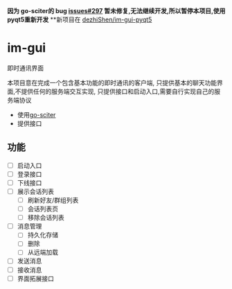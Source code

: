 **因为 go-sciter的 bug [issues#297](https://github.com/sciter-sdk/go-sciter/issues/297) 暂未修复,无法继续开发,所以暂停本项目,使用 pyqt5重新开发**
**新项目在 [dezhiShen/im-gui-pyqt5](https://github.com/dezhiShen/im-gui-pyqt5)

# im-gui
即时通讯界面

本项目意在完成一个包含基本功能的即时通讯的客户端,
只提供基本的聊天功能界面,不提供任何的服务端交互实现,
只提供接口和启动入口,需要自行实现自己的服务端协议

* 使用[go-sciter](https://github.com/sciter-sdk/go-sciter)
* 提供接口

## 功能
* [ ] 启动入口
* [ ] 登录接口
* [ ] 下线接口
* [ ] 展示会话列表
    * [ ] 刷新好友/群组列表
    * [ ] 会话列表页
    * [ ] 移除会话列表
* [ ] 消息管理
    * [ ] 持久化存储
    * [ ] 删除
    * [ ] 从远端加载
* [ ] 发送消息
* [ ] 接收消息
* [ ] 界面拓展接口
